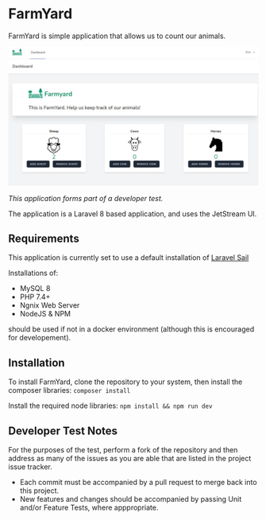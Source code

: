 # FarmYard
FarmYard is simple application that allows us to count our animals.

![FarmYard](resources/images/farmyard.jpg?raw=true "FarmYard")

*This application forms part of a developer test.*

The application is a Laravel 8 based application, and uses the JetStream UI.

## Requirements
This application is currently set to use a default installation of [Laravel Sail](https://laravel.com/docs/8.x/sail)

Installations of:
- MySQL 8
- PHP 7.4+
- Ngnix Web Server
- NodeJS & NPM

should be used if not in a docker environment (although this is encouraged for developement).

## Installation
To install FarmYard, clone the repository to your system, then install the composer libraries:
`composer install`

Install the required node libraries:
`npm install && npm run dev`


## Developer Test Notes

For the purposes of the test, perform a fork of the repository and then address as many of the issues as you are able that are listed in the project issue tracker.

- Each commit must be accompanied by a pull request to merge back into this project.
- New features and changes should be accompanied by passing Unit and/or Feature Tests, where apppropriate.

